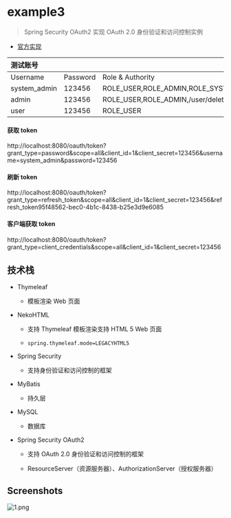 # example3

> Spring Security OAuth2 实现 OAuth 2.0 身份验证和访问控制实例

- [官方实现](http://spring.io/guides/tutorials/spring-boot-oauth2/)

|测试账号     |        |                                       |
|:-----------|:-------|:--------------------------------------|
|Username    |Password|Role & Authority                       |
|system_admin|123456  |ROLE_USER,ROLE_ADMIN,ROLE_SYSTEM_ADMIN |
|admin       |123456  |ROLE_USER,ROLE_ADMIN,/user/delete/{id} |
|user        |123456  |ROLE_USER                              |

#### 获取 token
http://localhost:8080/oauth/token?grant_type=password&scope=all&client_id=1&client_secret=123456&username=system_admin&password=123456
#### 刷新 token
http://localhost:8080/oauth/token?grant_type=refresh_token&scope=all&client_id=1&client_secret=123456&refresh_token95f48562-bec0-4b1c-8438-b25e3d9e6085

#### 客户端获取 token
http://localhost:8080/oauth/token?grant_type=client_credentials&scope=all&client_id=1&client_secret=123456


## 技术栈

- Thymeleaf

  - 模板渲染 Web 页面

- NekoHTML

  - 支持 Thymeleaf 模板渲染支持 HTML 5 Web 页面

  - ```
    spring.thymeleaf.mode=LEGACYHTML5
    ```

- Spring Security

  - 支持身份验证和访问控制的框架

- MyBatis

  - 持久层

- MySQL

  - 数据库

- Spring Security OAuth2

  - 支持 OAuth 2.0 身份验证和访问控制的框架

  - ResourceServer（资源服务器）、AuthorizationServer（授权服务器）

## Screenshots
![1.png](https://raw.githubusercontent.com/godcheese/springboot-example/master/spring-boot1/example3/screenshots/1.png)